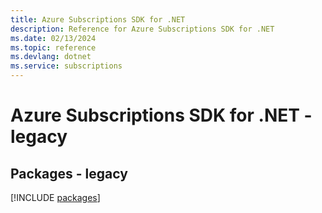 ```yaml
---
title: Azure Subscriptions SDK for .NET
description: Reference for Azure Subscriptions SDK for .NET
ms.date: 02/13/2024
ms.topic: reference
ms.devlang: dotnet
ms.service: subscriptions
---
```

# Azure Subscriptions SDK for .NET - legacy
## Packages - legacy
[!INCLUDE [packages](subscriptions-index.md)]